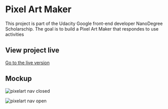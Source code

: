 # Pixel Art Maker

This project is part of the Udacity Google front-end developer NanoDegree Scholarschip. The goal is to build a Pixel Art Maker that respondes to use activities

## View project live

[Go to the live version](https://calexxxxx.github.io/pixelart/)

## Mockup

![pixelart nav closed](https://github.com/Calexxxxx/pixelart/assets/pixelart-nav-closed.png 'Pixelart nav closed')

![pixelart nav open](https://github.com/Calexxxxx/pixelart/assets/pixelart-nav-closed.png 'Pixelart nav open')
